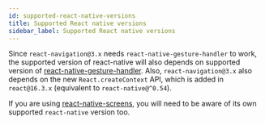 ```yaml
---
id: supported-react-native-versions
title: Supported React native versions
sidebar_label: Supported React native versions
---
```


Since `react-navigation@3.x` needs `react-native-gesture-handler` to work, the supported version of react-native will also depends on supported version of [react-native-gesture-handler](https://github.com/kmagiera/react-native-gesture-handler#react-native-support). Also, `react-navigation@3.x` also depends on the new `React.createContext` API, which is added in `react@16.3.x` (equivalent to `react-native@^0.54`).

If you are using [react-native-screens](react-native-screens.html), you will need to be aware of its own supported `react-native` version too.
